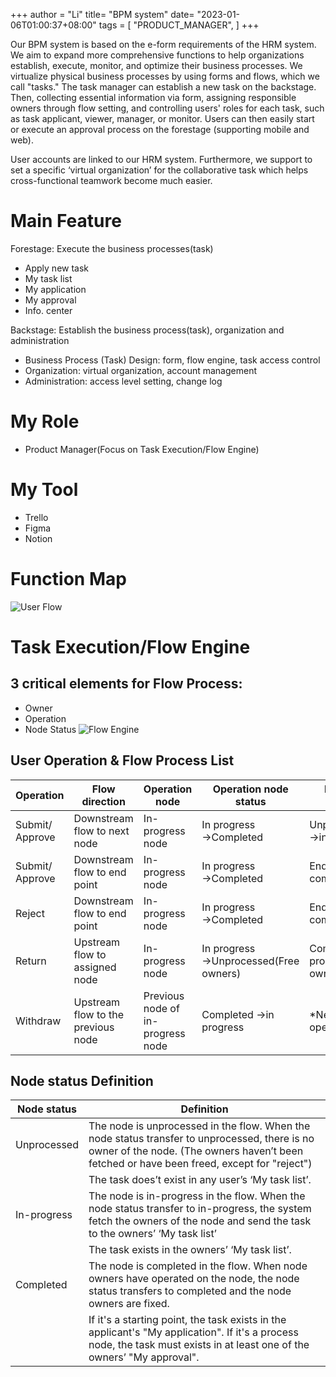 +++
author = "Li"
title= "BPM system"
date= "2023-01-06T01:00:37+08:00"
tags = [
    "PRODUCT_MANAGER",
]
+++


Our BPM system is based on the e-form requirements of the HRM system. We aim to expand more comprehensive functions to help organizations establish, execute, monitor, and optimize their business processes.<!--more-->
We virtualize physical business processes by using forms and flows, which we call "tasks." The task manager can establish a new task on the backstage. Then, collecting essential information via form, assigning responsible owners through flow setting, and controlling users' roles for each task, such as task applicant, viewer, manager, or monitor. Users can then easily start or execute an approval process on the forestage (supporting mobile and web).

User accounts are linked to our HRM system. Furthermore, we support to set a specific ‘virtual organization’ for the collaborative task which helps cross-functional teamwork become much easier.

# **Main Feature**
Forestage: Execute the business processes(task)
- Apply new task
- My task list
- My application
- My approval
- Info. center

Backstage: Establish the business process(task), organization and administration
- Business Process (Task) Design: form, flow engine, task access control
- Organization: virtual organization, account management
- Administration: access level setting, change log

# **My Role**
- Product Manager(Focus on Task Execution/Flow Engine)

# **My Tool**
- Trello
- Figma
- Notion

# **Function Map**
![User Flow](https://drive.google.com/uc?export=view&id=1DLXD_RQCRtQ958kquhnsRsov4Hcv6rzq)

# **Task Execution/Flow Engine**
## 3 critical elements for Flow Process:
- Owner
- Operation
- Node Status
![Flow Engine](https://drive.google.com/uc?export=view&id=1_QSWdw8UnDRFhGuPNAFdNrQpOGY_EXp7)

## User Operation & Flow Process List
|Operation|Flow direction|Operation node|Operation node status|Next node status|Pass by node status|
| --- | --- | --- | --- | --- | --- |
| Submit/ Approve | Downstream flow to next node | In-progress node | In progress →Completed | Unprocessed →in progress | N/A |
| Submit/ Approve | Downstream flow to end point | In-progress node | In progress →Completed | End point(Flow completed) | N/A |
| Reject | Downstream flow to end point | In-progress node | In progress →Completed | End point(Flow completed) | In progress →unprocessed(Keep owners) |
| Return | Upstream flow to assigned node | In-progress node | In progress →Unprocessed(Free owners) | Completed→in progress(Update owners) | In progress/ completed →unprocessed(Free owners) |
| Withdraw | Upstream flow to the previous node | Previous node of  in-progress node | Completed →in progress | *Next node= operation node | *Original processing node: in progress →unprocessed(Free owners) |

## Node status Definition
| Node status | Definition |
| --- | --- |
| Unprocessed | The node is unprocessed in the flow. When the node status transfer to unprocessed, there is no owner of the node. (The owners haven’t been fetched or have been freed, except for "reject") |
|  | The task does’t exist in any user’s ‘My task list’. |
| In-progress | The node is in-progress in the flow. When the node status transfer to in-progress, the system fetch the owners of the node and send the task to the owners’ ‘My task list’ |
|  | The task exists in the owners’ ‘My task list’. |
| Completed | The node is completed in the flow. When node owners have operated  on the node, the node status transfers to completed and the node owners are fixed. |
|  | If it's a starting point, the task exists in the applicant's "My application". If it's a process node, the task must exists in at least one of the owners’ "My approval". |
